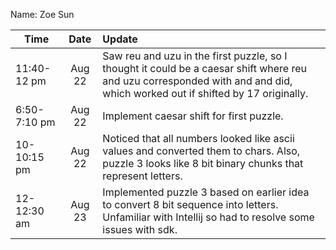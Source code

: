 Name: Zoe Sun

| Time         |  Date  | Update                                                                                                                                                                      |
|--------------| :----: |:----------------------------------------------------------------------------------------------------------------------------------------------------------------------------|
| 11:40-12 pm  | Aug 22 | Saw reu and uzu in the first puzzle, so I thought it could be a caesar shift where reu and uzu corresponded with and and did, which worked out if shifted by 17 originally. |
| 6:50-7:10 pm | Aug 22 | Implement caesar shift for first puzzle.                                                                                                                                    |
| 10-10:15 pm  | Aug 22 | Noticed that all numbers looked like ascii values and converted them to chars. Also, puzzle 3 looks like 8 bit binary chunks that represent letters.                        |
| 12-12:30 am  | Aug 23 | Implemented puzzle 3 based on earlier idea to convert 8 bit sequence into letters. Unfamiliar with Intellij so had to resolve some issues with sdk.                         |
